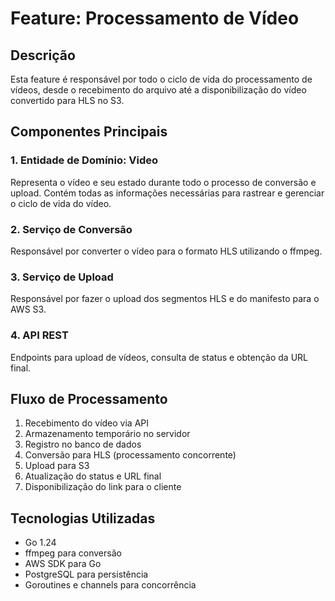 # Feature: Processamento de Vídeo

## Descrição
Esta feature é responsável por todo o ciclo de vida do processamento de vídeos, desde o recebimento do arquivo até a disponibilização do vídeo convertido para HLS no S3.

## Componentes Principais

### 1. Entidade de Domínio: Video
Representa o vídeo e seu estado durante todo o processo de conversão e upload. Contém todas as informações necessárias para rastrear e gerenciar o ciclo de vida do vídeo.

### 2. Serviço de Conversão
Responsável por converter o vídeo para o formato HLS utilizando o ffmpeg.

### 3. Serviço de Upload
Responsável por fazer o upload dos segmentos HLS e do manifesto para o AWS S3.

### 4. API REST
Endpoints para upload de vídeos, consulta de status e obtenção da URL final.

## Fluxo de Processamento
1. Recebimento do vídeo via API
2. Armazenamento temporário no servidor
3. Registro no banco de dados
4. Conversão para HLS (processamento concorrente)
5. Upload para S3
6. Atualização do status e URL final
7. Disponibilização do link para o cliente

## Tecnologias Utilizadas
- Go 1.24
- ffmpeg para conversão
- AWS SDK para Go
- PostgreSQL para persistência
- Goroutines e channels para concorrência 